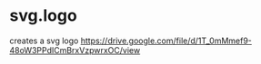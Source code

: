 # svg.logo
creates a svg logo
https://drive.google.com/file/d/1T_0mMmef9-48oW3PPdICmBrxVzpwrxOC/view
